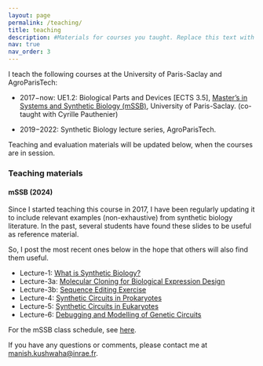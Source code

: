 ```yaml
---
layout: page
permalink: /teaching/
title: teaching
description: #Materials for courses you taught. Replace this text with your description.
nav: true
nav_order: 3
---
```


I teach the following courses at the University of Paris-Saclay and AgroParisTech:

* 2017−now: UE1.2: Biological Parts and Devices [ECTS 3.5], [Master’s in Systems and Synthetic Biology (mSSB)](https://www.mssb.fr/), University of Paris-Saclay. (co-taught with Cyrille Pauthenier)

* 2019−2022: Synthetic Biology lecture series, AgroParisTech.

Teaching and evaluation materials will be updated below, when the courses are in session.

### Teaching materials

#### mSSB (2024)

Since I started teaching this course in 2017, I have been regularly updating it to include relevant examples (non-exhaustive) from synthetic biology literature. In the past, several students have found these slides to be useful as reference material. 

So, I post the most recent ones below in the hope that others will also find them useful. 
* Lecture-1: [What is Synthetic Biology?](/assets/pdf/Lecture-1_2024_mSSB_UE2.1_Synbio_Intro.pdf)
* Lecture-3a: [Molecular Cloning for Biological Expression Design](/assets/pdf/Lecture-3a_2024_mSSB_UE2.1_Molecular_Cloning.pdf)
* Lecture-3b: [Sequence Editing Exercise](/assets/pdf/Lecture-3b_2024_mSSB_UE2.1_Sequence_Editing.pdf)
* Lecture-4: [Synthetic Circuits in Prokaryotes](/assets/pdf/Lecture-4_2024_mSSB_UE2.1_Prokaryotic_Circuits.pdf)
* Lecture-5: [Synthetic Circuits in Eukaryotes](/assets/pdf/Lecture-5_2024_mSSB_UE2.1_Eukaryotic_Circuits.pdf)
* Lecture-6: [Debugging and Modelling of Genetic Circuits](/assets/pdf/Lecture-6_2024_mSSB_UE2.1_Debugging_&_Modelling.pdf)

For the mSSB class schedule, see [here](https://www.mssb.fr/schedule/).

If you have any questions or comments, please contact me at <manish.kushwaha@inrae.fr>.
